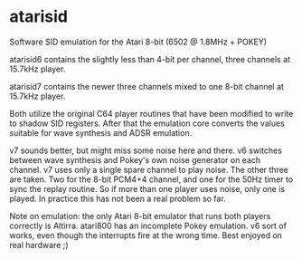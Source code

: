 # atarisid

Software SID emulation for the Atari 8-bit (6502 @ 1.8MHz + POKEY) 

atarisid6 contains the slightly less than 4-bit per channel, three channels at 15.7kHz player.

atarisid7 contains the newer three channels mixed to one 8-bit channel at 15.7kHz player.

Both utilize the original C64 player routines that have been modified to write to shadow SID registers. After that the emulation core converts the values suitable for wave synthesis and ADSR emulation.

v7 sounds better, but might miss some noise here and there. v6 switches between wave synthesis and Pokey's own noise generator on each channel. v7 uses only a single spare channel to play noise. The other three are taken. Two for the 8-bit PCM4+4 channel, and one for the 50Hz timer to sync the replay routine. So if more than one player uses noise, only one is played. In practice this has not been a real problem so far.

Note on emulation: the only Atari 8-bit emulator that runs both players correctly is Altirra. atari800 has an incomplete Pokey emulation. v6 sort of works, even though the interrupts fire at the wrong time. Best enjoyed on real hardware ;)
